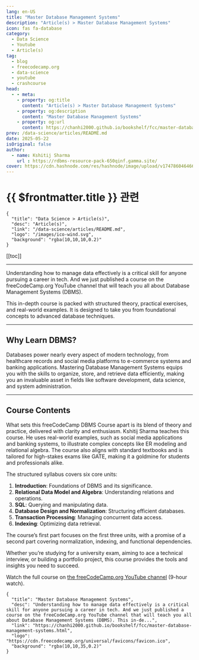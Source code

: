 ```yaml
---
lang: en-US
title: "Master Database Management Systems"
description: "Article(s) > Master Database Management Systems"
icon: fas fa-database
category:
  - Data Science
  - Youtube
  - Article(s)
tag:
  - blog
  - freecodecamp.org
  - data-science
  - youtube
  - crashcourse
head:
  - - meta:
    - property: og:title
      content: "Article(s) > Master Database Management Systems"
    - property: og:description
      content: "Master Database Management Systems"
    - property: og:url
      content: https://chanhi2000.github.io/bookshelf/fcc/master-database-management-systems.html
prev: /data-science/articles/README.md
date: 2025-05-22
isOriginal: false
author:
  - name: Kshitij Sharma
    url : https://rdbms-resource-pack-650qinf.gamma.site/
cover: https://cdn.hashnode.com/res/hashnode/image/upload/v1747860464669/5108d573-7180-45da-83d5-0144ce3e26ea.png
---
```


# {{ $frontmatter.title }} 관련

```component VPCard
{
  "title": "Data Science > Article(s)",
  "desc": "Article(s)",
  "link": "/data-science/articles/README.md",
  "logo": "/images/ico-wind.svg",
  "background": "rgba(10,10,10,0.2)"
}
```

[[toc]]

---

<SiteInfo
  name="Master Database Management Systems"
  desc="Understanding how to manage data effectively is a critical skill for anyone pursuing a career in tech. And we just published a course on the freeCodeCamp.org YouTube channel that will teach you all about Database Management Systems (DBMS). This in-de..."
  url="https://freecodecamp.org/news/master-database-management-systems"
  logo="https://cdn.freecodecamp.org/universal/favicons/favicon.ico"
  preview="https://cdn.hashnode.com/res/hashnode/image/upload/v1747860464669/5108d573-7180-45da-83d5-0144ce3e26ea.png"/>

Understanding how to manage data effectively is a critical skill for anyone pursuing a career in tech. And we just published a course on the freeCodeCamp.org YouTube channel that will teach you all about Database Management Systems (DBMS).

This in-depth course is packed with structured theory, practical exercises, and real-world examples. It is designed to take you from foundational concepts to advanced database techniques.

---

## Why Learn DBMS?

Databases power nearly every aspect of modern technology, from healthcare records and social media platforms to e-commerce systems and banking applications. Mastering Database Management Systems equips you with the skills to organize, store, and retrieve data efficiently, making you an invaluable asset in fields like software development, data science, and system administration.

---

## Course Contents

What sets this freeCodeCamp DBMS Course apart is its blend of theory and practice, delivered with clarity and enthusiasm. Kshitij Sharma teaches this course. He uses real-world examples, such as social media applications and banking systems, to illustrate complex concepts like ER modeling and relational algebra. The course also aligns with standard textbooks and is tailored for high-stakes exams like GATE, making it a goldmine for students and professionals alike.

The structured syllabus covers six core units:

1. **Introduction**: Foundations of DBMS and its significance.
2. **Relational Data Model and Algebra**: Understanding relations and operations.
3. **SQL**: Querying and manipulating data.
4. **Database Design and Normalization**: Structuring efficient databases.
5. **Transaction Processing**: Managing concurrent data access.
6. **Indexing**: Optimizing data retrieval.

The course’s first part focuses on the first three units, with a promise of a second part covering normalization, indexing, and functional dependencies.

Whether you’re studying for a university exam, aiming to ace a technical interview, or building a portfolio project, this course provides the tools and insights you need to succeed.

Watch the full course on [<VPIcon icon="fa-brands fa-youtube"/>the freeCodeCamp.org YouTube channel](https://youtu.be/NdeeSEknp58) (9-hour watch).

<VidStack src="youtube/NdeeSEknp58" />

<!-- TODO: add ARTICLE CARD -->
```component VPCard
{
  "title": "Master Database Management Systems",
  "desc": "Understanding how to manage data effectively is a critical skill for anyone pursuing a career in tech. And we just published a course on the freeCodeCamp.org YouTube channel that will teach you all about Database Management Systems (DBMS). This in-de...",
  "link": "https://chanhi2000.github.io/bookshelf/fcc/master-database-management-systems.html",
  "logo": "https://cdn.freecodecamp.org/universal/favicons/favicon.ico",
  "background": "rgba(10,10,35,0.2)"
}
```
